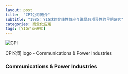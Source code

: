 ```yaml
---
layout: post
title:  "CPI公司简介"
subtitle: "1985：YIG球的非线性效应与磁晶各项异性的早期研究"
categories: 商业化应用
tags: [YIG产业研究]
---
```


![CPI](https://wsbw.com/wp-content/uploads/2022/08/CPI.png)

CPI公司 logo - Communications & Power Industries 


### Communications & Power Industries 

